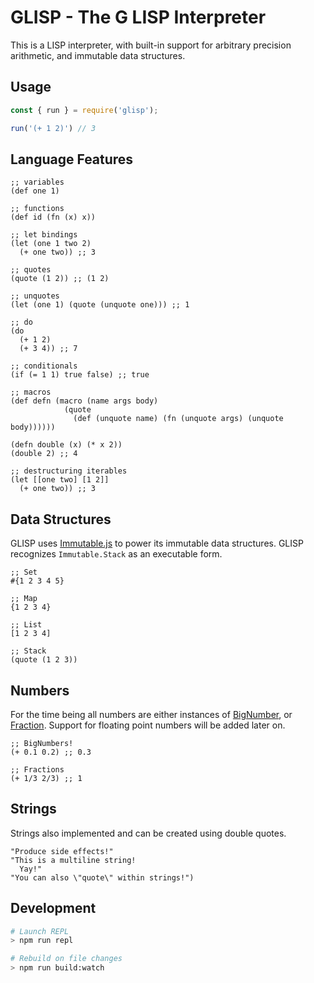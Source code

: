 # GLISP - The G LISP Interpreter

This is a LISP interpreter, with built-in support for arbitrary precision arithmetic, and immutable data structures.

## Usage
```JavaScript
const { run } = require('glisp');

run('(+ 1 2)') // 3
```

## Language Features
```LISP
;; variables
(def one 1)

;; functions
(def id (fn (x) x))

;; let bindings
(let (one 1 two 2)
  (+ one two)) ;; 3

;; quotes
(quote (1 2)) ;; (1 2)

;; unquotes
(let (one 1) (quote (unquote one))) ;; 1

;; do
(do
  (+ 1 2)
  (+ 3 4)) ;; 7

;; conditionals
(if (= 1 1) true false) ;; true

;; macros
(def defn (macro (name args body)
            (quote
              (def (unquote name) (fn (unquote args) (unquote body))))))

(defn double (x) (* x 2))
(double 2) ;; 4

;; destructuring iterables
(let [[one two] [1 2]]
  (+ one two)) ;; 3
```

## Data Structures
GLISP uses [Immutable.js](https://facebook.github.io/immutable-js/) to power its immutable data structures. GLISP recognizes `Immutable.Stack` as an executable form.

```LISP
;; Set
#{1 2 3 4 5}

;; Map
{1 2 3 4}

;; List
[1 2 3 4]

;; Stack
(quote (1 2 3))
```

## Numbers
For the time being all numbers are either instances of [BigNumber](https://github.com/MikeMcl/bignumber.js/), or [Fraction](https://github.com/infusion/Fraction.js/). Support for floating point numbers will be added later on.

```LISP
;; BigNumbers!
(+ 0.1 0.2) ;; 0.3

;; Fractions
(+ 1/3 2/3) ;; 1
```

## Strings
Strings also implemented and can be created using double quotes.

```LISP
"Produce side effects!"
"This is a multiline string!
  Yay!"
"You can also \"quote\" within strings!")
```

## Development

```BASH
# Launch REPL
> npm run repl

# Rebuild on file changes
> npm run build:watch
```
